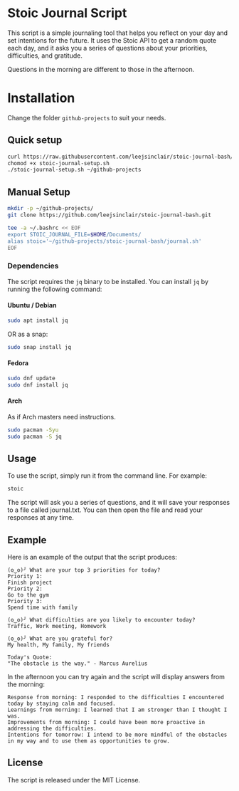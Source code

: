 
# Stoic Journal Script

This script is a simple journaling tool that helps you reflect on your day and set intentions for the future. It uses the Stoic API to get a random quote each day, and it asks you a series of questions about your priorities, difficulties, and gratitude.

Questions in the morning are different to those in the afternoon.

# Installation

Change the folder `github-projects` to suit your needs.

## Quick setup

```bash
curl https://raw.githubusercontent.com/leejsinclair/stoic-journal-bash/main/setup.sh -o stoic-journal-setup.sh
chomod +x stoic-journal-setup.sh
./stoic-journal-setup.sh ~/github-projects
```

## Manual Setup

```bash
mkdir -p ~/github-projects/
git clone https://github.com/leejsinclair/stoic-journal-bash.git

tee -a ~/.bashrc << EOF
export STOIC_JOURNAL_FILE=$HOME/Documents/
alias stoic='~/github-projects/stoic-journal-bash/journal.sh'
EOF
```

### Dependencies

The script requires the `jq` binary to be installed. You can install `jq` by running the following command:

#### Ubuntu / Debian

```bash
sudo apt install jq
```

OR as a snap:

```bash
sudo snap install jq
```

#### Fedora

```bash
sudo dnf update
sudo dnf install jq
```

#### Arch

As if Arch masters need instructions.

```bash
sudo pacman -Syu
sudo pacman -S jq
```

## Usage

To use the script, simply run it from the command line. For example:

```bash
stoic
```

The script will ask you a series of questions, and it will save your responses to a file called journal.txt. You can then open the file and read your responses at any time.

## Example

Here is an example of the output that the script produces:

```
(ʘ‿ʘ)╯ What are your top 3 priorities for today?
Priority 1:
Finish project
Priority 2:
Go to the gym
Priority 3:
Spend time with family

(ʘ‿ʘ)╯ What difficulties are you likely to encounter today?
Traffic, Work meeting, Homework

(ʘ‿ʘ)╯ What are you grateful for?
My health, My family, My friends

Today's Quote:
"The obstacle is the way." - Marcus Aurelius
```

In the afternoon you can try again and the script will display answers from the morning:

```
Response from morning: I responded to the difficulties I encountered today by staying calm and focused.
Learnings from morning: I learned that I am stronger than I thought I was.
Improvements from morning: I could have been more proactive in addressing the difficulties.
Intentions for tomorrow: I intend to be more mindful of the obstacles in my way and to use them as opportunities to grow.
```

## License

The script is released under the MIT License.